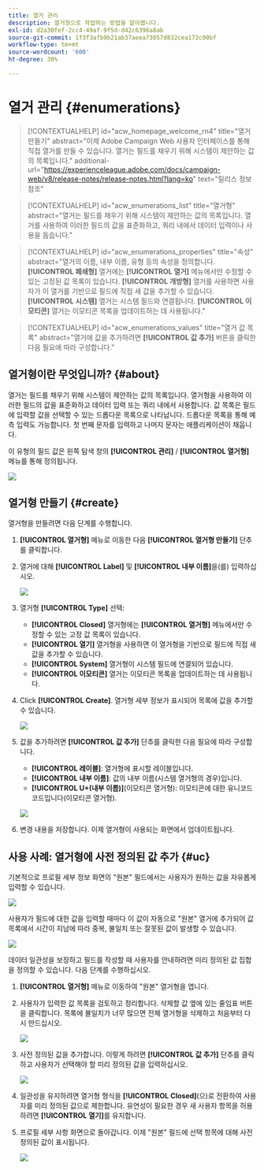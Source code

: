 ```yaml
---
title: 열거 관리
description: 열거형으로 작업하는 방법을 알아봅니다.
exl-id: d2a30fef-2cc4-49af-9f5d-d42c6396a8ab
source-git-commit: 1f3f3afb9b21ab37aeea73057d832cea172c00bf
workflow-type: tm+mt
source-wordcount: '600'
ht-degree: 30%

---
```


# 열거 관리 {#enumerations}

>[!CONTEXTUALHELP]
>id="acw_homepage_welcome_rn4"
>title="열거 만들기"
>abstract="이제 Adobe Campaign Web 사용자 인터페이스를 통해 직접 열거를 만들 수 있습니다. 열거는 필드를 채우기 위해 시스템이 제안하는 값의 목록입니다."
>additional-url="https://experienceleague.adobe.com/docs/campaign-web/v8/release-notes/release-notes.html?lang=ko" text="릴리스 정보 참조"


>[!CONTEXTUALHELP]
>id="acw_enumerations_list"
>title="열거형"
>abstract="열거는 필드를 채우기 위해 시스템이 제안하는 값의 목록입니다. 열거를 사용하여 이러한 필드의 값을 표준화하고, 쿼리 내에서 데이터 입력이나 사용을 돕습니다."

>[!CONTEXTUALHELP]
>id="acw_enumerations_properties"
>title="속성"
>abstract="열거의 이름, 내부 이름, 유형 등의 속성을 정의합니다. **[!UICONTROL 폐쇄형]** 열거에는 **[!UICONTROL 열거]** 메뉴에서만 수정할 수 있는 고정된 값 목록이 있습니다. **[!UICONTROL 개방형]** 열거를 사용하면 사용자가 이 열거를 기반으로 필드에 직접 새 값을 추가할 수 있습니다. **[!UICONTROL 시스템]** 열거는 시스템 필드와 연결됩니다. **[!UICONTROL 이모티콘]** 열거는 이모티콘 목록을 업데이트하는 데 사용됩니다."

>[!CONTEXTUALHELP]
>id="acw_enumerations_values"
>title="열거 값 목록"
>abstract="열거에 값을 추가하려면 **[!UICONTROL 값 추가]** 버튼을 클릭한 다음 필요에 따라 구성합니다."

## 열거형이란 무엇입니까? {#about}

열거는 필드를 채우기 위해 시스템이 제안하는 값의 목록입니다. 열거형을 사용하여 이러한 필드의 값을 표준화하고 데이터 입력 또는 쿼리 내에서 사용합니다. 값 목록은 필드에 입력할 값을 선택할 수 있는 드롭다운 목록으로 나타납니다. 드롭다운 목록을 통해 예측 입력도 가능합니다. 첫 번째 문자를 입력하고 나머지 문자는 애플리케이션이 채웁니다.

이 유형의 필드 값은 왼쪽 탐색 창의 **[!UICONTROL 관리]** / **[!UICONTROL 열거형]** 메뉴를 통해 정의됩니다.

![](assets/enumeration-list.png)

## 열거형 만들기 {#create}

열거형을 만들려면 다음 단계를 수행합니다.

1. **[!UICONTROL 열거형]** 메뉴로 이동한 다음 **[!UICONTROL 열거형 만들기]** 단추를 클릭합니다.

1. 열거에 대해 **[!UICONTROL Label]** 및 **[!UICONTROL 내부 이름]**&#x200B;을(를) 입력하십시오.

   ![](assets/enumeration-create.png)

1. 열거형 **[!UICONTROL Type]** 선택:

   * **[!UICONTROL Closed]** 열거형에는 **[!UICONTROL 열거형]** 메뉴에서만 수정할 수 있는 고정 값 목록이 있습니다.
   * **[!UICONTROL 열기]** 열거형을 사용하면 이 열거형을 기반으로 필드에 직접 새 값을 추가할 수 있습니다.
   * **[!UICONTROL System]** 열거형이 시스템 필드에 연결되어 있습니다.
   * **[!UICONTROL 이모티콘]** 열거는 이모티콘 목록을 업데이트하는 데 사용됩니다.

1. Click **[!UICONTROL Create]**. 열거형 세부 정보가 표시되어 목록에 값을 추가할 수 있습니다.

   ![](assets/enumeration-details.png)

1. 값을 추가하려면 **[!UICONTROL 값 추가]** 단추를 클릭한 다음 필요에 따라 구성합니다.

   * **[!UICONTROL 레이블]**: 열거형에 표시할 레이블입니다.
   * **[!UICONTROL 내부 이름]**: 값의 내부 이름(시스템 열거형의 경우)입니다.
   * **[!UICONTROL U+(내부 이름)]**(이모티콘 열거형): 이모티콘에 대한 유니코드 코드입니다(이모티콘 열거형).

   ![](assets/enumeration-emoticon.png)

1. 변경 내용을 저장합니다. 이제 열거형이 사용되는 화면에서 업데이트됩니다.

## 사용 사례: 열거형에 사전 정의된 값 추가 {#uc}

기본적으로 프로필 세부 정보 화면의 &quot;원본&quot; 필드에서는 사용자가 원하는 값을 자유롭게 입력할 수 있습니다.

![](assets/enumeration-uc-profile.png)

사용자가 필드에 대한 값을 입력할 때마다 이 값이 자동으로 &quot;원본&quot; 열거에 추가되어 값 목록에서 시간이 지남에 따라 중복, 불일치 또는 잘못된 값이 발생할 수 있습니다.

![](assets/enumeration-uc-choice.png)

데이터 일관성을 보장하고 필드를 작성할 때 사용자를 안내하려면 미리 정의된 값 집합을 정의할 수 있습니다. 다음 단계를 수행하십시오.

1. **[!UICONTROL 열거형]** 메뉴로 이동하여 &quot;원본&quot; 열거형을 엽니다.

2. 사용자가 입력한 값 목록을 검토하고 정리합니다. 삭제할 값 옆에 있는 줄임표 버튼을 클릭합니다. 목록에 불일치가 너무 많으면 전체 열거형을 삭제하고 처음부터 다시 만드십시오.

   ![](assets/enumeration-uc-clean.png)

3. 사전 정의된 값을 추가합니다. 이렇게 하려면 **[!UICONTROL 값 추가]** 단추를 클릭하고 사용자가 선택해야 할 미리 정의된 값을 입력하십시오.

   ![](assets/enumeration-uc-create.png)

4. 일관성을 유지하려면 열거형 형식을 **[!UICONTROL Closed]**(으)로 전환하여 사용자를 미리 정의된 값으로 제한합니다.
유연성이 필요한 경우 새 사용자 항목을 허용하려면 **[!UICONTROL 열기]**&#x200B;를 유지합니다.

5. 프로필 세부 사항 화면으로 돌아갑니다. 이제 &quot;원본&quot; 필드에 선택 항목에 대해 사전 정의된 값이 표시됩니다.

   ![](assets/enumeration-uc-populated.png)
